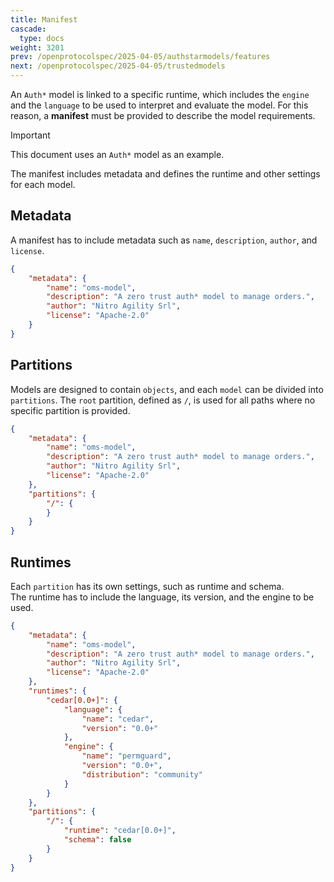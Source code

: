 ```yaml
---
title: Manifest
cascade:
  type: docs
weight: 3201
prev: /openprotocolspec/2025-04-05/authstarmodels/features
next: /openprotocolspec/2025-04-05/trustedmodels
---
```


An `Auth*` model is linked to a specific runtime, which includes the `engine` and the `language` to be used to interpret and evaluate the model. For this reason, a **manifest** must be provided to describe the model requirements.

> [!IMPORTANT]
> This document uses an `Auth*` model as an example.

The manifest includes metadata and defines the runtime and other settings for each model.

## Metadata

A manifest has to include metadata such as `name`, `description`, `author`, and `license`.

```json
{
    "metadata": {
        "name": "oms-model",
        "description": "A zero trust auth* model to manage orders.",
        "author": "Nitro Agility Srl",
        "license": "Apache-2.0"
    }
}
```

## Partitions

Models are designed to contain `objects`, and each `model` can be divided into `partitions`. The `root` partition, defined as `/`, is used for all paths where no specific partition is provided.

```json
{
    "metadata": {
        "name": "oms-model",
        "description": "A zero trust auth* model to manage orders.",
        "author": "Nitro Agility Srl",
        "license": "Apache-2.0"
    },
    "partitions": {
        "/": {
        }
    }
}
```

## Runtimes

Each `partition` has its own settings, such as runtime and schema.  
The runtime has to include the language, its version, and the engine to be used.

```json
{
    "metadata": {
        "name": "oms-model",
        "description": "A zero trust auth* model to manage orders.",
        "author": "Nitro Agility Srl",
        "license": "Apache-2.0"
    },
    "runtimes": {
        "cedar[0.0+]": {
            "language": {
                "name": "cedar",
                "version": "0.0+"
            },
            "engine": {
                "name": "permguard",
                "version": "0.0+",
                "distribution": "community"
            }
        }
    },
    "partitions": {
        "/": {
            "runtime": "cedar[0.0+]",
            "schema": false
        }
    }
}
```
